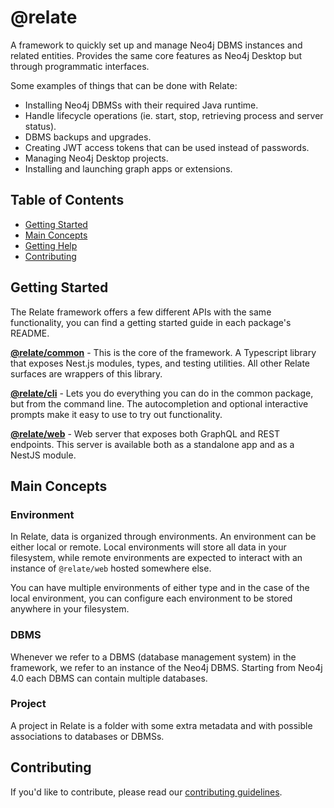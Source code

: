 # @relate

A framework to quickly set up and manage Neo4j DBMS instances and related
entities. Provides the same core features as Neo4j Desktop but through
programmatic interfaces.

Some examples of things that can be done with Relate:

-   Installing Neo4j DBMSs with their required Java runtime.
-   Handle lifecycle operations (ie. start, stop, retrieving process and server status).
-   DBMS backups and upgrades.
-   Creating JWT access tokens that can be used instead of passwords.
-   Managing Neo4j Desktop projects.
-   Installing and launching graph apps or extensions.

## Table of Contents

-   [Getting Started](#getting-started)
-   [Main Concepts](#main-concepts)
-   [Getting Help](#getting-help)
-   [Contributing](#contributing)

## Getting Started

The Relate framework offers a few different APIs with the same functionality,
you can find a getting started guide in each package's README.

[**@relate/common**](./packages/common/README.md) - This is the core of the
framework. A Typescript library that exposes Nest.js modules, types, and testing
utilities. All other Relate surfaces are wrappers of this library.

[**@relate/cli**](./packages/cli/README.md) - Lets you do everything you can do
in the common package, but from the command line. The autocompletion and
optional interactive prompts make it easy to use to try out functionality.

[**@relate/web**](./packages/web/README.md) - Web server that exposes both
GraphQL and REST endpoints. This server is available both as a standalone app
and as a NestJS module.

## Main Concepts

### Environment

In Relate, data is organized through environments. An environment can be either
local or remote. Local environments will store all data in your filesystem,
while remote environments are expected to interact with an instance of
`@relate/web` hosted somewhere else.

You can have multiple environments of either type and in the case of the local
environment, you can configure each environment to be stored anywhere in your
filesystem.

### DBMS

Whenever we refer to a DBMS (database management system) in the framework, we
refer to an instance of the Neo4j DBMS. Starting from Neo4j 4.0 each DBMS can
contain multiple databases.

### Project

A project in Relate is a folder with some extra metadata and with possible
associations to databases or DBMSs.

## Contributing

If you'd like to contribute, please read our [contributing guidelines](./CONTRIBUTING.md).
